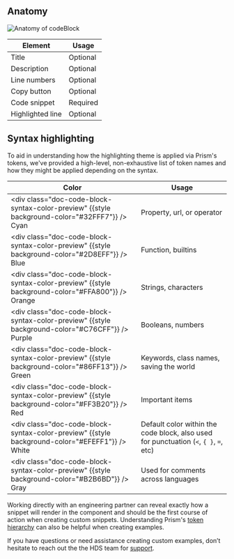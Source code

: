 ## Anatomy

![Anatomy of codeBlock](/assets/components/code-block/code-block-anatomy.png)

| Element          | Usage    |
|------------------|----------|
| Title            | Optional |
| Description      | Optional |
| Line numbers     | Optional |
| Copy button      | Optional |
| Code snippet     | Required |
| Highlighted line | Optional |

## Syntax highlighting

To aid in understanding how the highlighting theme is applied via Prism's tokens, we've provided a high-level, non-exhaustive list of token names and how they might be applied depending on the syntax.

<!-- algolia-ignore-start -->
| Color | Usage |
|-------|-------|
| <div class="doc-code-block-syntax-color-preview" {{style background-color="#32FFF7"}} /> Cyan | Property, url, or operator |
| <div class="doc-code-block-syntax-color-preview" {{style background-color="#2D8EFF"}} /> Blue | Function, builtins |
| <div class="doc-code-block-syntax-color-preview" {{style background-color="#FFA800"}} /> Orange | Strings, characters |
| <div class="doc-code-block-syntax-color-preview" {{style background-color="#C76CFF"}} /> Purple | Booleans, numbers |
| <div class="doc-code-block-syntax-color-preview" {{style background-color="#86FF13"}} /> Green | Keywords, class names, saving the world |
| <div class="doc-code-block-syntax-color-preview" {{style background-color="#FF3B20"}} /> Red | Important items |
| <div class="doc-code-block-syntax-color-preview" {{style background-color="#EFEFF1"}} /> White | Default color within the code block, also used for punctuation (`<`, `{ }`, `=`, etc) |
| <div class="doc-code-block-syntax-color-preview" {{style background-color="#B2B6BD"}} /> Gray | Used for comments across languages |
<!-- algolia-ignore-end -->

Working directly with an engineering partner can reveal exactly how a snippet will render in the component and should be the first course of action when creating custom snippets. Understanding Prism's [token hierarchy](https://prismjs.com/tokens.html) can also be helpful when creating examples.

If you have questions or need assistance creating custom examples, don’t hesitate to reach out the the HDS team for [support](/about/support).